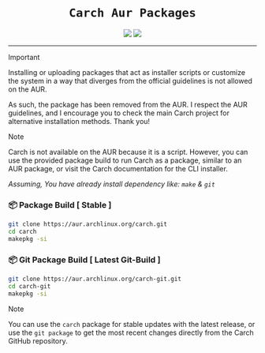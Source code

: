 <div align="center">
 
# `Carch Aur Packages`

 <img src="https://img.shields.io/badge/Maintained%3F-Yes-1c1c29?style=for-the-badge&color=ef9f9c&logoColor=85e185&labelColor=1c1c29"> <img src="https://img.shields.io/github/license/carch-org/pkgs?style=for-the-badge&color=e0ea9d&logoColor=D9E0EE&labelColor=171b22">

</div>

---

> [!IMPORTANT]
> Installing or uploading packages that act as installer scripts or customize the system in a way that diverges from the official guidelines is not allowed on the AUR.
>
>  As such, the package has been removed from the AUR. I respect the AUR guidelines, and I encourage you to check the main Carch project for alternative installation methods. Thank you!

> [!NOTE]
> Carch is not available on the AUR because it is a script. However, you can use the provided package build to run Carch as a package, similar to an AUR package, or visit the Carch documentation for the CLI installer.

*Assuming, You have already install dependency like: `make` & `git`*

### 📦 Package Build [ Stable ]

```sh [Package Build ]
git clone https://aur.archlinux.org/carch.git
cd carch
makepkg -si
```

### 📦 Git Package Build [ Latest Git-Build ]

```sh [Git Package Build ]
git clone https://aur.archlinux.org/carch-git.git
cd carch-git
makepkg -si
```

> [!NOTE]
> You can use the `carch` package for stable updates with the latest release, or use the `git package` to get the most recent changes directly from the Carch GitHub repository.

